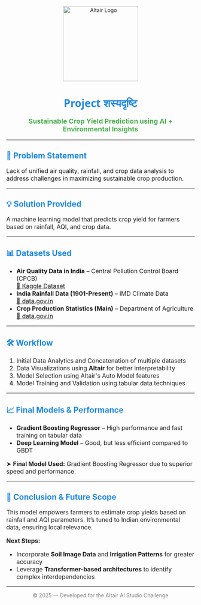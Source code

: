 <!-- README.md -->

<div align="center">
  <img src="https://upload.wikimedia.org/wikipedia/commons/f/f2/Altair_Logo.png" alt="Altair Logo" width="200"/>
  <h1 style="color:#1e88e5; font-family:Segoe UI, sans-serif;">Project शस्यदृष्टि</h1>
  <p style="font-size:18px; font-weight:bold; color:#4caf50;">
    Sustainable Crop Yield Prediction using AI + Environmental Insights
  </p>
</div>

---

<h2 style="color:#1e88e5;">🌾 Problem Statement</h2>
<p style="font-size:16px;">
  Lack of unified air quality, rainfall, and crop data analysis to address challenges in maximizing sustainable crop production.
</p>

---

<h2 style="color:#1e88e5;">💡 Solution Provided</h2>
<p style="font-size:16px;">
  A machine learning model that predicts crop yield for farmers based on rainfall, AQI, and crop data.
</p>

---

<h2 style="color:#1e88e5;">📊 Datasets Used</h2>
<ul style="font-size:16px;">
  <li>
    <strong>Air Quality Data in India</strong> – Central Pollution Control Board (CPCB) <br/>
    <a href="https://www.kaggle.com/datasets/shrutibhargava94/india-air-quality-data" target="_blank">
      🔗 Kaggle Dataset
    </a>
  </li>
  <li>
    <strong>India Rainfall Data (1901-Present)</strong> – IMD Climate Data <br/>
    <a href="https://www.data.gov.in/catalog/rainfall-india" target="_blank">
      🔗 data.gov.in
    </a>
  </li>
  <li>
    <strong>Crop Production Statistics (Main)</strong> – Department of Agriculture <br/>
    <a href="https://www.data.gov.in/catalog/district-wise-season-wise-crop-production-statistics-0" target="_blank">
      🔗 data.gov.in
    </a>
  </li>
</ul>

---

<h2 style="color:#1e88e5;">🛠️ Workflow</h2>
<ol style="font-size:16px;">
  <li>Initial Data Analytics and Concatenation of multiple datasets</li>
  <li>Data Visualizations using <strong>Altair</strong> for better interpretability</li>
  <li>Model Selection using Altair's Auto Model features</li>
  <li>Model Training and Validation using tabular data techniques</li>
</ol>

---

<h2 style="color:#1e88e5;">📈 Final Models & Performance</h2>
<ul style="font-size:16px;">
  <li><strong>Gradient Boosting Regressor</strong> – High performance and fast training on tabular data</li>
  <li><strong>Deep Learning Model</strong> – Good, but less efficient compared to GBDT</li>
</ul>

<p style="font-size:16px;">
  ➤ <strong>Final Model Used:</strong> Gradient Boosting Regressor due to superior speed and performance.
</p>

---

<h2 style="color:#1e88e5;">🔮 Conclusion & Future Scope</h2>
<p style="font-size:16px;">
  This model empowers farmers to estimate crop yields based on rainfall and AQI parameters. It’s tuned to Indian environmental data, ensuring local relevance.
</p>
<p style="font-size:16px;">
  <strong>Next Steps:</strong>
</p>
<ul style="font-size:16px;">
  <li>Incorporate <strong>Soil Image Data</strong> and <strong>Irrigation Patterns</strong> for greater accuracy</li>
  <li>Leverage <strong>Transformer-based architectures</strong> to identify complex interdependencies</li>
</ul>

---

<div align="center">
  <p style="font-size:14px; color:gray;">© 2025 — Developed for the Altair AI Studio Challenge</p>
</div>
